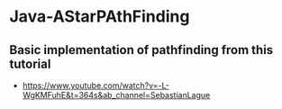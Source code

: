 # Java-AStarPAthFinding

## Basic implementation of pathfinding from this tutorial
- https://www.youtube.com/watch?v=-L-WgKMFuhE&t=364s&ab_channel=SebastianLague

